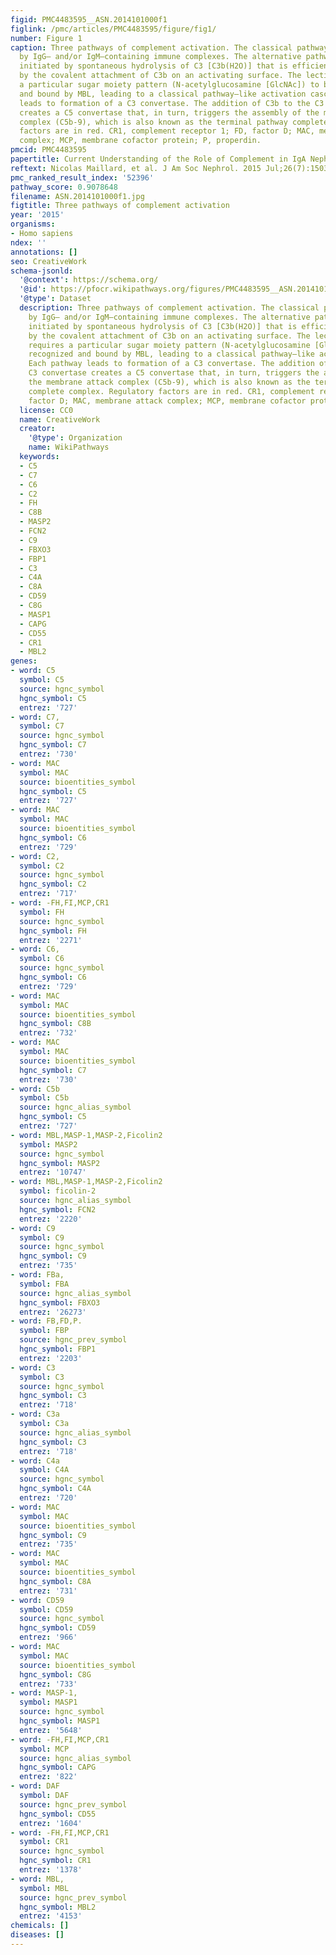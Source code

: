 ```yaml
---
figid: PMC4483595__ASN.2014101000f1
figlink: /pmc/articles/PMC4483595/figure/fig1/
number: Figure 1
caption: Three pathways of complement activation. The classical pathway is triggered
  by IgG– and/or IgM–containing immune complexes. The alternative pathway is constantly
  initiated by spontaneous hydrolysis of C3 [C3b(H2O)] that is efficiently powered
  by the covalent attachment of C3b on an activating surface. The lectin pathway requires
  a particular sugar moiety pattern (N-acetylglucosamine [GlcNAc]) to be recognized
  and bound by MBL, leading to a classical pathway–like activation cascade. Each pathway
  leads to formation of a C3 convertase. The addition of C3b to the C3 convertase
  creates a C5 convertase that, in turn, triggers the assembly of the membrane attack
  complex (C5b-9), which is also known as the terminal pathway complete complex. Regulatory
  factors are in red. CR1, complement receptor 1; FD, factor D; MAC, membrane attack
  complex; MCP, membrane cofactor protein; P, properdin.
pmcid: PMC4483595
papertitle: Current Understanding of the Role of Complement in IgA Nephropathy.
reftext: Nicolas Maillard, et al. J Am Soc Nephrol. 2015 Jul;26(7):1503-1512.
pmc_ranked_result_index: '52396'
pathway_score: 0.9078648
filename: ASN.2014101000f1.jpg
figtitle: Three pathways of complement activation
year: '2015'
organisms:
- Homo sapiens
ndex: ''
annotations: []
seo: CreativeWork
schema-jsonld:
  '@context': https://schema.org/
  '@id': https://pfocr.wikipathways.org/figures/PMC4483595__ASN.2014101000f1.html
  '@type': Dataset
  description: Three pathways of complement activation. The classical pathway is triggered
    by IgG– and/or IgM–containing immune complexes. The alternative pathway is constantly
    initiated by spontaneous hydrolysis of C3 [C3b(H2O)] that is efficiently powered
    by the covalent attachment of C3b on an activating surface. The lectin pathway
    requires a particular sugar moiety pattern (N-acetylglucosamine [GlcNAc]) to be
    recognized and bound by MBL, leading to a classical pathway–like activation cascade.
    Each pathway leads to formation of a C3 convertase. The addition of C3b to the
    C3 convertase creates a C5 convertase that, in turn, triggers the assembly of
    the membrane attack complex (C5b-9), which is also known as the terminal pathway
    complete complex. Regulatory factors are in red. CR1, complement receptor 1; FD,
    factor D; MAC, membrane attack complex; MCP, membrane cofactor protein; P, properdin.
  license: CC0
  name: CreativeWork
  creator:
    '@type': Organization
    name: WikiPathways
  keywords:
  - C5
  - C7
  - C6
  - C2
  - FH
  - C8B
  - MASP2
  - FCN2
  - C9
  - FBXO3
  - FBP1
  - C3
  - C4A
  - C8A
  - CD59
  - C8G
  - MASP1
  - CAPG
  - CD55
  - CR1
  - MBL2
genes:
- word: C5
  symbol: C5
  source: hgnc_symbol
  hgnc_symbol: C5
  entrez: '727'
- word: C7,
  symbol: C7
  source: hgnc_symbol
  hgnc_symbol: C7
  entrez: '730'
- word: MAC
  symbol: MAC
  source: bioentities_symbol
  hgnc_symbol: C5
  entrez: '727'
- word: MAC
  symbol: MAC
  source: bioentities_symbol
  hgnc_symbol: C6
  entrez: '729'
- word: C2,
  symbol: C2
  source: hgnc_symbol
  hgnc_symbol: C2
  entrez: '717'
- word: -FH,FI,MCP,CR1
  symbol: FH
  source: hgnc_symbol
  hgnc_symbol: FH
  entrez: '2271'
- word: C6,
  symbol: C6
  source: hgnc_symbol
  hgnc_symbol: C6
  entrez: '729'
- word: MAC
  symbol: MAC
  source: bioentities_symbol
  hgnc_symbol: C8B
  entrez: '732'
- word: MAC
  symbol: MAC
  source: bioentities_symbol
  hgnc_symbol: C7
  entrez: '730'
- word: C5b
  symbol: C5b
  source: hgnc_alias_symbol
  hgnc_symbol: C5
  entrez: '727'
- word: MBL,MASP-1,MASP-2,Ficolin2
  symbol: MASP2
  source: hgnc_symbol
  hgnc_symbol: MASP2
  entrez: '10747'
- word: MBL,MASP-1,MASP-2,Ficolin2
  symbol: ficolin-2
  source: hgnc_alias_symbol
  hgnc_symbol: FCN2
  entrez: '2220'
- word: C9
  symbol: C9
  source: hgnc_symbol
  hgnc_symbol: C9
  entrez: '735'
- word: FBa,
  symbol: FBA
  source: hgnc_alias_symbol
  hgnc_symbol: FBXO3
  entrez: '26273'
- word: FB,FD,P.
  symbol: FBP
  source: hgnc_prev_symbol
  hgnc_symbol: FBP1
  entrez: '2203'
- word: C3
  symbol: C3
  source: hgnc_symbol
  hgnc_symbol: C3
  entrez: '718'
- word: C3a
  symbol: C3a
  source: hgnc_alias_symbol
  hgnc_symbol: C3
  entrez: '718'
- word: C4a
  symbol: C4A
  source: hgnc_symbol
  hgnc_symbol: C4A
  entrez: '720'
- word: MAC
  symbol: MAC
  source: bioentities_symbol
  hgnc_symbol: C9
  entrez: '735'
- word: MAC
  symbol: MAC
  source: bioentities_symbol
  hgnc_symbol: C8A
  entrez: '731'
- word: CD59
  symbol: CD59
  source: hgnc_symbol
  hgnc_symbol: CD59
  entrez: '966'
- word: MAC
  symbol: MAC
  source: bioentities_symbol
  hgnc_symbol: C8G
  entrez: '733'
- word: MASP-1,
  symbol: MASP1
  source: hgnc_symbol
  hgnc_symbol: MASP1
  entrez: '5648'
- word: -FH,FI,MCP,CR1
  symbol: MCP
  source: hgnc_alias_symbol
  hgnc_symbol: CAPG
  entrez: '822'
- word: DAF
  symbol: DAF
  source: hgnc_prev_symbol
  hgnc_symbol: CD55
  entrez: '1604'
- word: -FH,FI,MCP,CR1
  symbol: CR1
  source: hgnc_symbol
  hgnc_symbol: CR1
  entrez: '1378'
- word: MBL,
  symbol: MBL
  source: hgnc_prev_symbol
  hgnc_symbol: MBL2
  entrez: '4153'
chemicals: []
diseases: []
---
```

